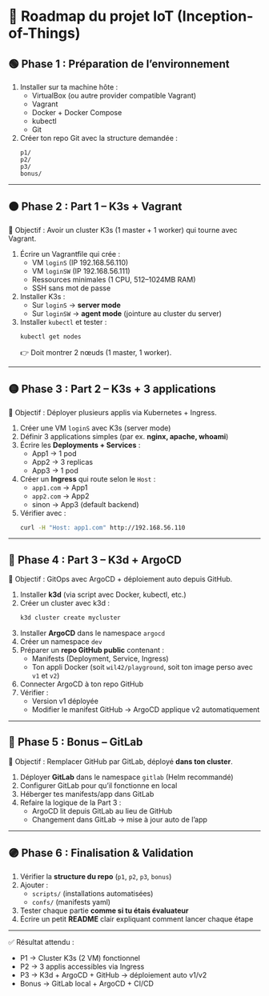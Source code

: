 # 🚀 Roadmap du projet IoT (Inception-of-Things)

## 🟢 Phase 1 : Préparation de l’environnement
1. Installer sur ta machine hôte :
   - VirtualBox (ou autre provider compatible Vagrant)
   - Vagrant
   - Docker + Docker Compose
   - kubectl
   - Git
2. Créer ton repo Git avec la structure demandée :
   ```
   p1/
   p2/
   p3/
   bonus/
   ```

---

## 🟠 Phase 2 : Part 1 – K3s + Vagrant
🎯 Objectif : Avoir un cluster K3s (1 master + 1 worker) qui tourne avec Vagrant.

1. Écrire un Vagrantfile qui crée :
   - VM `loginS` (IP 192.168.56.110)
   - VM `loginSW` (IP 192.168.56.111)
   - Ressources minimales (1 CPU, 512–1024MB RAM)
   - SSH sans mot de passe
2. Installer K3s :
   - Sur `loginS` → **server mode**
   - Sur `loginSW` → **agent mode** (jointure au cluster du server)
3. Installer `kubectl` et tester :
   ```bash
   kubectl get nodes
   ```
   👉 Doit montrer 2 nœuds (1 master, 1 worker).

---

## 🟡 Phase 3 : Part 2 – K3s + 3 applications
🎯 Objectif : Déployer plusieurs applis via Kubernetes + Ingress.

1. Créer une VM `loginS` avec K3s (server mode)
2. Définir 3 applications simples (par ex. **nginx, apache, whoami**)
3. Écrire les **Deployments + Services** :
   - App1 → 1 pod
   - App2 → 3 replicas
   - App3 → 1 pod
4. Créer un **Ingress** qui route selon le `Host` :
   - `app1.com` → App1
   - `app2.com` → App2
   - sinon → App3 (default backend)
5. Vérifier avec :
   ```bash
   curl -H "Host: app1.com" http://192.168.56.110
   ```

---

## 🔵 Phase 4 : Part 3 – K3d + ArgoCD
🎯 Objectif : GitOps avec ArgoCD + déploiement auto depuis GitHub.

1. Installer **k3d** (via script avec Docker, kubectl, etc.)
2. Créer un cluster avec k3d :
   ```bash
   k3d cluster create mycluster
   ```
3. Installer **ArgoCD** dans le namespace `argocd`
4. Créer un namespace `dev`
5. Préparer un **repo GitHub public** contenant :
   - Manifests (Deployment, Service, Ingress)
   - Ton appli Docker (soit `wil42/playground`, soit ton image perso avec `v1` et `v2`)
6. Connecter ArgoCD à ton repo GitHub
7. Vérifier :
   - Version v1 déployée
   - Modifier le manifest GitHub → ArgoCD applique v2 automatiquement

---

## 🔴 Phase 5 : Bonus – GitLab
🎯 Objectif : Remplacer GitHub par GitLab, déployé **dans ton cluster**.

1. Déployer **GitLab** dans le namespace `gitlab` (Helm recommandé)
2. Configurer GitLab pour qu’il fonctionne en local
3. Héberger tes manifests/app dans GitLab
4. Refaire la logique de la Part 3 :
   - ArgoCD lit depuis GitLab au lieu de GitHub
   - Changement dans GitLab → mise à jour auto de l’app

---

## 🟣 Phase 6 : Finalisation & Validation
1. Vérifier la **structure du repo** (`p1`, `p2`, `p3`, `bonus`)
2. Ajouter :
   - `scripts/` (installations automatisées)
   - `confs/` (manifests yaml)
3. Tester chaque partie **comme si tu étais évaluateur**
4. Écrire un petit **README** clair expliquant comment lancer chaque étape

---

✅ Résultat attendu :
- P1 → Cluster K3s (2 VM) fonctionnel
- P2 → 3 applis accessibles via Ingress
- P3 → K3d + ArgoCD + GitHub → déploiement auto v1/v2
- Bonus → GitLab local + ArgoCD + CI/CD
